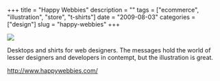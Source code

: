 +++
title = "Happy Webbies"
description = ""
tags = ["ecommerce", "illustration", "store", "t-shirts"]
date = "2009-08-03"
categories = ["design"]
slug = "happy-webbies"
+++


 

  <div id="screens-thumbs" class="clearfix">
    <div class="txt-center" id="design-submission"><a href="http://www.happywebbies.com/"><img id='bluga-thumbnail-1846' class='bluga-thumbnail large' src='http://media.konigi.com/bluga/
wt4a7754851ca67.jpg'/></a></div>  
  </div>   
<p>Desktops and shirts for web designers. The messages hold the world of lesser designers and developers in contempt, but the illustration is great.</p>
<p><a href="http://www.happywebbies.com/">http://www.happywebbies.com/</a></p>




